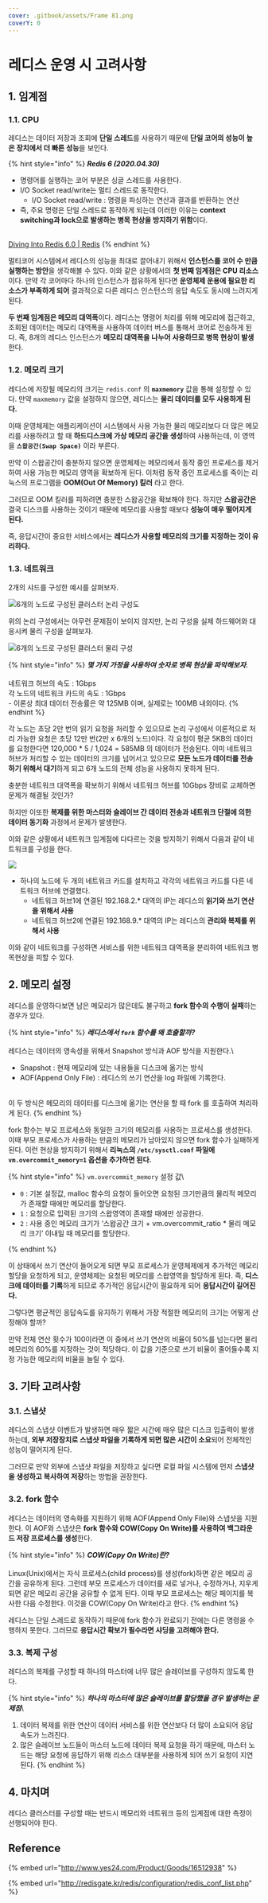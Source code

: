 ```yaml
---
cover: .gitbook/assets/Frame 81.png
coverY: 0
---
```


# 레디스 운영 시 고려사항

## 1. 임계점

### 1.1. CPU

레디스는 데이터 저장과 조회에 **단일 스레드**를 사용하기 때문에 **단일 코어의 성능이 높은 장치에서 더 빠른 성능**을 보인다.



{% hint style="info" %}
_**Redis 6 (2020.04.30)**_



* 명령어를 실행하는 코어 부분은 싱글 스레드를 사용한다.
* I/O Socket read/write는 멀티 스레드로 동작한다.
  * I/O Socket read/write : 명령을 파싱하는 연산과 결과를 반환하는 연산
* 즉, 주요 명령은 단일 스레드로 동작하게 되는데 이러한 이유는 **context switching과 lock으로 발생하는 병목 현상을 방지하기 위함**이다.

\
[Diving Into Redis 6.0 | Redis](https://redis.com/blog/diving-into-redis-6/)
{% endhint %}



멀티코어 시스템에서 레디스의 성능을 최대로 끌어내기 위해서 **인스턴스를 코어 수 만큼 실행하는 방안**을 생각해볼 수 있다. 이와 같은 상황에서의 **첫 번째 임계점은 CPU 리소스**이다. 만약 각 코어마다 하나의 인스턴스가 점유하게 된다면 **운영체제 운용에 필요한 리소스가 부족하게 되어** 결과적으로 다른 레디스 인스턴스의 응답 속도도 동시에 느려지게 된다.

**두 번째 임계점은 메모리 대역폭**이다. 레디스는 명령어 처리를 위해 메모리에 접근하고, 조회된 데이터는 메모리 대역폭을 사용하여 데이터 버스를 통해서 코어로 전송하게 된다. 즉, 8개의 레디스 인스턴스가 **메모리 대역폭을 나누어 사용하므로 병목 현상이 발생**한다.



### 1.2. 메모리 크기

레디스에 저장될 메모리의 크기는 `redis.conf` 의 **`maxmemory`** 값을 통해 설정할 수 있다. 만약 `maxmemory` 값을 설정하지 않으면, 레디스는 **물리 데이터를 모두 사용하게 된다.**

이때 운영체제는 애플리케이션이 시스템에서 사용 가능한 물리 메모리보다 더 많은 메모리를 사용하려고 할 때 **하드디스크에 가상 메모리 공간을 생성**하여 사용하는데, 이 영역을 **`스왑공간(Swap Space)`** 이라 부른다.

만약 이 스왑공간이 충분하지 않으면 운영체제는 메모리에서 동작 중인 프로세스를 제거하여 사용 가능한 메모리 영역을 확보하게 된다. 이처럼 동작 중인 프로세스를 죽이는 리눅스의 프로그램을 **OOM(Out Of Memory) 킬러** 라고 한다.

그러므로 OOM 킬러를 피하려면 충분한 스왑공간을 확보해야 한다. 하지만 **스왑공간은** 결국 디스크를 사용하는 것이기 때문에 메모리를 사용할 때보다 **성능이 매우 떨어지게 된다.**

즉, 응답시간이 중요한 서비스에서는 **레디스가 사용할 메모리의 크기를 지정하는 것이 유리하다.**



### 1.3. 네트워크

2개의 샤드를 구성한 예시를 살펴보자.

![6개의 노드로 구성된 클러스터 논리 구성도](<.gitbook/assets/Untitled (1).png>)



위의 논리 구성에서는 아무런 문제점이 보이지 않지만, 논리 구성을 실제 하드웨어와 대응시켜 물리 구성을 살펴보자.

![6개의 노드로 구성된 클러스터 물리 구성](<.gitbook/assets/Untitled (2).png>)



{% hint style="info" %}
_**몇 가지 가정을 사용하여 숫자로 병목 현상을 파악해보자.**_\
\
네트워크 허브의 속도 : 1Gbps\
각 노드의 네트워크 카드의 속도 : 1Gbps\
&#x20;\- 이론상 최대 데이터 전송률은 약 125MB 이며, 실제로는 100MB 내외이다.
{% endhint %}



각 노드는 초당 2만 번의 읽기 요청을 처리할 수 있으므로 논리 구성에서 이론적으로 처리 가능한 요청은 초당 12만 번(2만 x 6개의 노드)이다. 각 요청이 평균 5KB의 데이터를 요청한다면 120,000 \* 5 / 1,024 = 585MB 의 데이터가 전송된다. 이미 네트워크 허브가 처리할 수 있는 데이터의 크기를 넘어서고 있으므로 **모든 노드가 데이터를 전송하기 위해서 대기**하게 되고 6개 노드의 전체 성능을 사용하지 못하게 된다.

충분한 네트워크 대역폭을 확보하기 위해서 네트워크 허브를 10Gbps 장비로 교체하면 문제가 해결될 것인가?

하지만 이또한 **복제를 위한 마스터와 슬레이브 간 데이터 전송과 네트워크 단절에 의한 데이터 동기화** 과정에서 문제가 발생한다.



이와 같은 상황에서 네트워크 임계점에 다다르는 것을 방지하기 위해서 다음과 같이 네트워크를 구성을 한다.

![](.gitbook/assets/Untitled.png)



* 하나의 노드에 두 개의 네트워크 카드를 설치하고 각각의 네트워크 카드를 다른 네트워크 허브에 연결했다.
  * 네트워크 허브1에 연결된 192.168.2.\* 대역의 IP는 레디스의 **읽기와 쓰기 연산을 위해서 사용**
  * 네트워크 허브2에 연결된 192.168.9.\* 대역의 IP는 레디스의 **관리와 복제를 위해서 사용**



이와 같이 네트워크를 구성하면 서비스를 위한 네트워크 대역폭을 분리하여 네트워크 병목현상을 피할 수 있다.



## 2. 메모리 설정

레디스를 운영하다보면 남은 메모리가 많은데도 불구하고 **fork 함수의 수행이 실패**하는 경우가 있다.



{% hint style="info" %}
_**레디스에서 `fork` 함수를 왜 호출할까?**_\
\
레디스는 데이터의 영속성을 위해서 Snapshot 방식과 AOF 방식을 지원한다.\


* Snapshot : 현재 메모리에 있는 내용들을 디스크에 옮기는 방식
* AOF(Append Only File) : 레디스의 쓰기 연산을 log 파일에 기록한다.

\
이 두 방식은 메모리의 데이터를 디스크에 옮기는 연산을 할 때 fork 를 호출하여 처리하게 된다.
{% endhint %}



fork 함수는 부모 프로세스와 동일한 크기의 메모리를 사용하는 프로세스를 생성한다. 이때 부모 프로세스가 사용하는 만큼의 메모리가 남아있지 않으면 fork 함수가 실패하게 된다. 이런 현상을 방지하기 위해서 **리눅스의 `/etc/sysctl.conf` 파일에 `vm.overcommit_memory=1` 옵션을 추가하면 된다.**



{% hint style="info" %}
`vm.overcommit_memory` 설정 값\


* `0` : 기본 설정값, malloc 함수의 요청이 들어오면 요청된 크기만큼의 물리적 메모리가 존재할 때에만 메모리를 할당한다.
* `1` : 요청으로 입력된 크기의 스왑영역이 존재할 때에만 성공한다.
* `2` : 사용 중인 메모리 크기가 ‘스왑공간 크기 + vm.overcommit\_ratio \* 물리 메모리 크기’ 이내일 때 메모리를 할당한다.


{% endhint %}



이 상태에서 쓰기 연산이 들어오게 되면 부모 프로세스가 운영체제에게 추가적인 메모리 할당을 요청하게 되고, 운영체제는 요청된 메모리를 스왑영역을 할당하게 된다. 즉, **디스크에 데이터를 기록**하게 되므로 추가적인 응답시간이 필요하게 되어 **응답시간이 길어진다.**

그렇다면 평균적인 응답속도를 유지하기 위해서 가장 적절한 메모리의 크기는 어떻게 산정해야 할까?

만약 전체 연산 횟수가 100이라면 이 중에서 쓰기 연산의 비율이 50%를 넘는다면 물리 메모리의 60%를 지정하는 것이 적당하다. 이 값을 기준으로 쓰기 비율이 줄어들수록 지정 가능한 메모리의 비율을 늘릴 수 있다.



## 3. 기타 고려사항

### 3.1. 스냅샷

레디스의 스냅샷 이벤트가 발생하면 매우 짧은 시간에 매우 많은 디스크 입출력이 발생하는데, **외부 저장장치로 스냅샷 파일을 기록하게 되면 많은 시간이 소요**되어 전체적인 성능이 떨어지게 된다.

그러므로 만약 외부에 스냅샷 파일을 저장하고 싶다면 로컬 파일 시스템에 먼저 **스냅샷을 생성하고 복사하여 저장**하는 방법을 권장한다.



### 3.2. fork 함수

레디스는 데이터의 영속화를 지원하기 위해 AOF(Append Only File)와 스냅샷을 지원한다. 이 AOF와 스냅샷은 **fork 함수와 COW(Copy On Write)를 사용하여 백그라운드 저장 프로세스를 생성**한다.



{% hint style="info" %}
_**COW(Copy On Write)란?**_\
\
Linux(Unix)에서는 자식 프로세스(child process)를 생성(fork)하면 같은 메모리 공간을 공유하게 된다. 그런데 부모 프로세스가 데이터를 새로 넣거나, 수정하거나, 지우게 되면 같은 메모리 공간을 공유할 수 없게 된다. 이때 부모 프로세스는 해당 페이지를 복사한 다음 수정한다. 이것을 COW(Copy On Write)라고 한다.
{% endhint %}



레디스는 단일 스레드로 동작하기 때문에 fork 함수가 완료되기 전에는 다른 명령을 수행하지 못한다. 그러므로 **응답시간 확보가 필수라면 샤딩을 고려해야 한다.**



### **3.3. 복제 구성**

레디스의 복제를 구성할 때 하나의 마스터에 너무 많은 슬레이브를 구성하지 않도록 한다.



{% hint style="info" %}
_**하나의 마스터에 많은 슬레이브를 할당했을 경우 발생하는 문제점**_\


1. 데이터 복제를 위한 연산이 데이터 서비스를 위한 연산보다 더 많이 소요되어 응답속도가 느려진다.
2. 많은 슬레이브 노드들이 마스터 노드에 데이터 복제 요청을 하기 때문에, 마스터 노드는 해당 요청에 응답하기 위해 리소스 대부분을 사용하게 되어 쓰기 요청이 지연된다.
{% endhint %}



## 4. 마치며

레디스 클러스터를 구성할 때는 반드시 메모리와 네트워크 등의 임계점에 대한 측정이 선행되어야 한다.



## Reference

{% embed url="http://www.yes24.com/Product/Goods/16512938" %}

{% embed url="http://redisgate.kr/redis/configuration/redis_conf_list.php" %}
